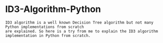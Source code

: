 # ID3-Algorithm-Python
    ID3 algorithm is a well known Decision Tree algorithm but not many Python implementations from scratch 
    are explained. So here is a try from me to explain the ID3 algorithm implementation in Python from scratch.
